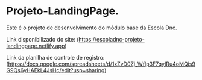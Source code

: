 # Projeto-LandingPage.
Este é o projeto de desenvolvimento do môdulo base da Escola Dnc.

Link disponibilizado do site: 
(https://escoladnc-projeto-landingpage.netlify.app)

Link da planilha de controle de registro: (https://docs.google.com/spreadsheets/d/1xZvD0Zj_WfIp3F7qyIRu4oMQis9G9Qs6yHAEkL4JsHc/edit?usp=sharing)
